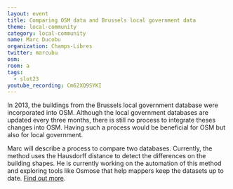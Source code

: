 ```yaml
---
layout: event
title: Comparing OSM data and Brussels local government data
theme: local-community
category: local-community
name: Marc Ducobu
organization: Champs-Libres
twitter: marcubu
osm:
room: a
tags:
  - slot23
youtube_recording: Cm62XQ9SYKI
---
```

In 2013, the buildings from the Brussels local government database were incorporated into OSM. Although the local government databases are updated every three months, there is still no process to integrate theses changes into OSM. Having such a process would be beneficial for OSM but also for local government. 

Marc will describe a process to compare two databases. Currently, the method uses the Hausdorff distance to detect the differences on the building shapes. He is currently working on the automation of this method and exploring tools like Osmose that help mappers keep the datasets up to date. [Find out more](http://blog.champs-libres.coop/carto/2015/12/01/comparaison-urbis-osm.html).
